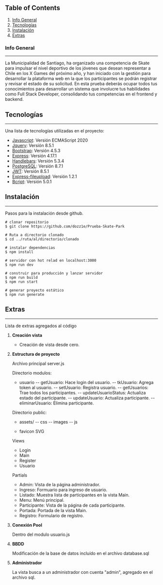 ## Table of Contents

1. [Info General](#info-general)
2. [Tecnologías](#tecnologias)
3. [Instalación](#instalacion)
4. [Extras](#extras)

### Info General

---

La Municipalidad de Santiago, ha organizado una competencia de Skate para impulsar el
nivel deportivo de los jóvenes que desean representar a Chile en los X Games del próximo
año, y han iniciado con la gestión para desarrollar la plataforma web en la que los
participantes se podrán registrar y revisar el estado de su solicitud.
En esta prueba deberás ocupar todos tus conocimientos para desarrollar un sistema que
involucre tus habilidades como Full Stack Developer, consolidando tus competencias en el
frontend y backend.

## Tecnologías

---

Una lista de tecnologías utilizadas en el proyecto:

- [Javascript](https://developer.mozilla.org/es/docs/Web/JavaScript): Versión ECMAScript 2020
- [Jquery](https://jquery.com): Versión 8.5.1
- [Bootstrap](https://bootstrap.com): Versión 4.5.3
- [Express](https://expressjs.com/es/): Versión 4.17.1
- [Handlebars](https://handlebarsjs.com): Versión 5.3.4
- [PostgreSQL](https://www.postgresql.org): Versión 8.7.1
- [JWT](https://jwt.io): Versión 8.5.1
- [Express-fileupload](https://github.com/richardgirges/express-fileupload#readme): Versión 1.2.1
- [Bcript](https://github.com/kelektiv/node.bcrypt.js#readme): Versión 5.0.1

## Instalación

---

Pasos para la instalación desde github.

```
# clonar repositorio
$ git clone https://github.com/dozz1e/Prueba-Skate-Park

# Ruta a directorio clonado
$ cd ../ruta/al/directorio/clonado

# instalar dependencias
$ npm install

# servidor con hot relad en localhost:3000
$ npm run dev

# construir para producción y lanzar servidor
$ npm run build
$ npm run start

# generar proyecto estático
$ npm run generate
```

## Extras

---

Lista de extras agregados al código

1. **Creación vista**

   - Creación de vista desde cero.

2. **Estructura de proyecto**

   Archivo principal server.js

   Directorio modulos:

   - usuario
     -- getUsuario: Hace login del usuario.
     -- tkUsuario: Agrega token al usuario.
     -- setUsuario: Registra usuario.
     -- getUsuarios: Trae todos los participantes.
     -- updateUsuarioStatus: Actualiza estado del participante.
     -- updateUsuario: Actualiza participante.
     -- eliminarUsuario: Elimina participante.

   Directorio public:

   - assets/
     -- css
     -- images
     -- js

   - favicon SVG

   Views

   - Login
   - Main
   - Register
   - Usuario

   Partials

   - Admin: Vista de la página administrador.
   - Ingreso: Formuario para ingreso de usuario.
   - Listado: Muestra lista de participantes en la vista Main.
   - Menu: Menú principal.
   - Participante: Vista de la página de cada participante.
   - Portada: Portada de la vista Main.
   - Registro: Formulario de registro.

3. **Conexión Pool**

   Dentro del modulo usuario.js

4. **BBDD**

   Modificación de la base de datos incluído en el archivo database.sql

5. **Administrador**

   La vista busca a un administrador con cuenta "admin", agregado en el archivo sql.
